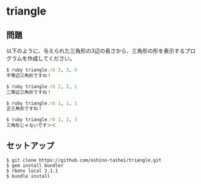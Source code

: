 # triangle

## 問題
以下のように、与えられた三角形の3辺の長さから、三角形の形を表示するプログラムを作成してください。

```ruby
$ ruby triangle.rb 2, 3, 4
不等辺三角形ですね！

$ ruby triangle.rb 2, 2, 1
二等辺三角形ですね！

$ ruby triangle.rb 1, 1, 1
正三角形ですね！

$ ruby triangle.rb 1, 2, 3
三角形じゃないです＞＜
```
## セットアップ
```
$ git clone https://github.com/oshino-taihei/triangle.git
$ gem install bundler
$ rbenv local 2.1.1
$ bundle install
```

